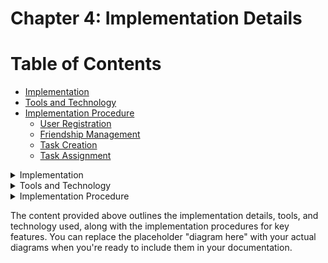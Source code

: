 


# Chapter 4: Implementation Details
# Table of Contents
- [Implementation](#implementation)
- [Tools and Technology](#tools-and-technology)
- [Implementation Procedure](#implementation-procedure)
  - [User Registration](#user-registration)
  - [Friendship Management](#friendship-management)
  - [Task Creation](#task-creation)
  - [Task Assignment](#task-assignment)


<details>
<summary>Implementation</summary>

Implementation is the stage where theoretical design is turned into a working system. It is one of the most important stages in achieving a new successful system and in giving confidence to the New users to use it more efficiently and effectively. It involves careful coming up with, investigation of this system and its constraints on implementation.
</details>

<details>
<summary>Tools and Technology</summary>

### Frontend Technology
- Android
- Jetpack Compose
- Java
- Kotlin

### Backend Technology
- Firebase

### Tools
- Android Studio
- Android Device
</details>

<details>
<summary>Implementation Procedure</summary>

### User Registration
**Steps:**
1. Collect the user's phone number during the registration process.
2. Verify the phone number by sending a one-time verification code.
3. Confirm user identity upon successful code verification.

**Pseudocode:**
```python
function authenticateUser():
    phoneNumber = collectPhoneNumber()
    verificationCode = sendVerificationCode(phoneNumber)

    if verifyCode(enteredCode, verificationCode):
        confirmUserIdentity()
    else:
        displayErrorMessage()
```

### Friendship Management
**Steps:**
- **Friend Request Handling:**
  - Design the interface for sending and receiving friend requests.
  - Implement logic for accepting or rejecting friend requests.
- **Friend List Management:**
  - Develop functionality for maintaining a user's list of friends.
  - Allow users to unfriend or block other users as needed.

**Pseudocode:**
```python
function handleFriendRequest(senderId, receiverId, action):
    displayFriendRequestInterface(senderId)
    
    if action == "accept":
        acceptFriendRequest(senderId, receiverId)
    elif action == "reject":
        rejectFriendRequest(senderId, receiverId)

function manageFriendList(userId, action, friendId):
    if action == "unfriend":
        unfriendUser(userId, friendId)
    elif action == "block":
        blockUser(userId, friendId)
```

### Task Creation
**Steps:**
1. Task Form Design:
   - Create an intuitive user interface for entering task details.
   - Include relevant fields such as title, description, due date, and priority.
2. Task Validation:
   - Implement validation checks to ensure the correctness of task details.
   - Notify users of any errors in the task creation process.

**Pseudocode:**
```python
function designTaskForm():
    displayTaskFormInterface()

function validateTaskDetails(title, description, dueDate, priority):
    if isValidTitle(title) and isValidDescription(description) and isValidDueDate(dueDate) and isValidPriority(priority):
        return true
    else:
        notifyUserOfErrors()
        return false
```

### Task Assignment
**Steps:**
- User Selection:
  - Design a mechanism for selecting users to whom tasks will be assigned.
  - Include options for individual and group assignments.
- Notification System:
  - Implement a notification system to inform users of assigned tasks.
  - Allow users to acknowledge or decline task assignments.

**Pseudocode:**
```python
function designUserSelectionMechanism():
    displayUserSelectionInterface()
    includeOptionsForIndividualAndGroupAssignments()

function implementNotificationSystem(taskId, assigneeId):
    notifyUser(assigneeId, "You have been assigned a new task.")
    if userAcknowledgesAssignment():
        displayAssignmentSuccessMessage()
    else:
        handleDeclinedAssignment(taskId, assigneeId)
```
</details>

The content provided above outlines the implementation details, tools, and technology used, along with the implementation procedures for key features. You can replace the placeholder "diagram here" with your actual diagrams when you're ready to include them in your documentation.